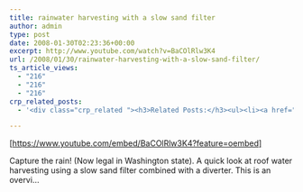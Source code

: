 ```yaml
---
title: rainwater harvesting with a slow sand filter
author: admin
type: post
date: 2008-01-30T02:23:36+00:00
excerpt: http://www.youtube.com/watch?v=BaCOlRlw3K4
url: /2008/01/30/rainwater-harvesting-with-a-slow-sand-filter/
ts_article_views:
  - "216"
  - "216"
  - "216"
crp_related_posts:
  - '<div class="crp_related "><h3>Related Posts:</h3><ul><li><a href="https://scdhub.org/2017/12/12/rainwater-harvesting-combined-with-slow-sand-filter/"    ><img src="https://scdhub.org/wp-content/uploads/2017/12/rainwater-harvesting-combined-wi-150x150.jpg" alt="rainwater harvesting combined with slow sand filter" title="rainwater harvesting combined with slow sand filter" width="150" height="150" class="crp_thumb crp_featured" /><span class="crp_title">rainwater harvesting combined with slow sand filter</span></a></li><li><a href="https://scdhub.org/2017/12/25/wastewater-treatment-and-biosolids-management/"    ><img src="https://scdhub.org/wp-content/uploads/2017/12/wastewater-treatment-and-biosoli-150x150.jpg" alt="Wastewater treatment and Biosolids management" title="Wastewater treatment and Biosolids management" width="150" height="150" class="crp_thumb crp_featured" /><span class="crp_title">Wastewater treatment and Biosolids management</span></a></li><li><a href="https://scdhub.org/2017/12/12/do-it-yourself-rain-bench-by-second-rain/"    ><img src="https://scdhub.org/wp-content/uploads/2017/12/do-it-yourself-rain-bench-by-sec-150x150.jpg" alt="Do-it-yourself rain bench by Second Rain" title="Do-it-yourself rain bench by Second Rain" width="150" height="150" class="crp_thumb crp_featured" /><span class="crp_title">Do-it-yourself rain bench by Second Rain</span></a></li><li><a href="https://scdhub.org/2018/01/06/household-and-neighborhood-sanitation-infrastructures-excreta-wastewater-disposal-in-developing-countries/"    ><img src="https://scdhub.org/wp-content/plugins/contextual-related-posts/default.png" alt="Household and neighborhood Sanitation Infrastructures: Excreta, wastewater disposal in developing countries" title="Household and neighborhood Sanitation Infrastructures: Excreta, wastewater disposal in developing countries" width="150" height="150" class="crp_thumb crp_default" /><span class="crp_title">Household and neighborhood Sanitation&hellip;</span></a></li><li><a href="https://scdhub.org/2017/12/10/15000-gallon-rainwater-harvesting-system/"    ><img src="https://scdhub.org/wp-content/uploads/2017/12/15000-gallon-rainwater-harvestin-150x150.jpg" alt="15,000 Gallon Rainwater Harvesting System" title="15,000 Gallon Rainwater Harvesting System" width="150" height="150" class="crp_thumb crp_featured" /><span class="crp_title">15,000 Gallon Rainwater Harvesting System</span></a></li><li><a href="https://scdhub.org/2017/12/29/walking-in-sabinas-shoes-world-vision/"    ><img src="https://scdhub.org/wp-content/uploads/2017/12/walking-in-sabinas-shoes-world-v-150x150.jpg" alt="Walking in Sabinas Shoes &#8211; World Vision" title="Walking in Sabinas Shoes &#8211; World Vision" width="150" height="150" class="crp_thumb crp_featured" /><span class="crp_title">Walking in Sabinas Shoes &#8211; World Vision</span></a></li></ul><div class="crp_clear"></div></div>'

---
```

[https://www.youtube.com/embed/BaCOlRlw3K4?feature=oembed] 

Capture the rain! (Now legal in Washington state). A quick look at roof water harvesting using a slow sand filter combined with a diverter. This is an overvi&#8230;